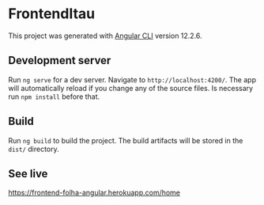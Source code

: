 # FrontendItau

This project was generated with [Angular CLI](https://github.com/angular/angular-cli) version 12.2.6.

## Development server

Run `ng serve` for a dev server. Navigate to `http://localhost:4200/`. The app will automatically reload if you change any of the source files. Is necessary run `npm install` before that.

## Build

Run `ng build` to build the project. The build artifacts will be stored in the `dist/` directory.

## See live

https://frontend-folha-angular.herokuapp.com/home
